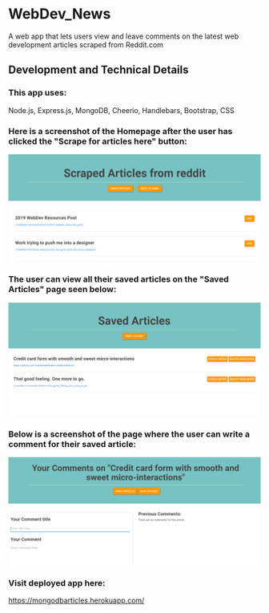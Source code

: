 # WebDev_News

A web app that lets users view and leave comments on the latest web development articles scraped from Reddit.com

## Development and Technical Details
### This app uses:

Node.js, Express.js, 
MongoDB, 
Cheerio,
Handlebars, Bootstrap, CSS

### Here is a screenshot of the Homepage after the user has clicked the "Scrape for articles here" button:
![Image of Homepage](/public/assets/images/scrape.png)

### The user can view all their saved articles on the "Saved Articles" page seen below:
![Image of initial Saved page](/public/assets/images/saved.png)

### Below is a screenshot of the page where the user can write a comment for their saved article:
![Image of initial Comments page](/public/assets/images/note.png)


### Visit deployed app here: 
https://mongodbarticles.herokuapp.com/

